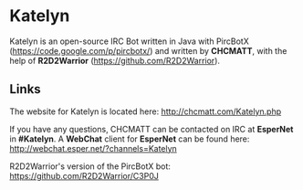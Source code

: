 # Katelyn

Katelyn is an open-source IRC Bot written in Java with PircBotX (https://code.google.com/p/pircbotx/) and written by __CHCMATT__, with the help of __R2D2Warrior__ (https://github.com/R2D2Warrior).

## Links
The website for Katelyn is located here: http://chcmatt.com/Katelyn.php

If you have any questions, CHCMATT can be contacted on IRC at __EsperNet__ in __#Katelyn__.
A __WebChat__ client for __EsperNet__ can be found here: http://webchat.esper.net/?channels=Katelyn

R2D2Warrior's version of the PircBotX bot: https://github.com/R2D2Warrior/C3P0J
